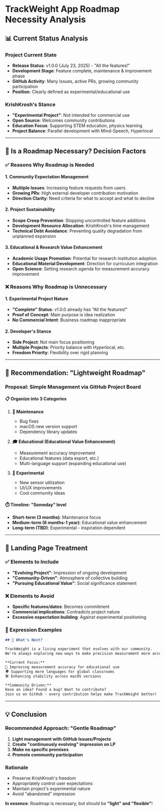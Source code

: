 # TrackWeight App Roadmap Necessity Analysis

## 📊 Current Status Analysis

### **Project Current State**
- **Release Status**: v1.0.0 (July 23, 2025) - "All the features!"
- **Development Stage**: Feature complete, maintenance & improvement phase
- **GitHub Activity**: Many Issues, active PRs, growing community participation
- **Position**: Clearly defined as experimental/educational use

### **KrishKrosh's Stance**
- **"Experimental Project"**: Not intended for commercial use
- **Open Source**: Welcomes community contributions
- **Education Focus**: Supporting STEM education, physics learning
- **Project Balance**: Parallel development with Mind-Speech, Hyperlocal

---

## 🤔 Is a Roadmap Necessary? Decision Factors

### ✅ **Reasons Why Roadmap is Needed**

#### **1. Community Expectation Management**
- **Multiple Issues**: Increasing feature requests from users
- **Growing PRs**: High external developer contribution motivation
- **Direction Clarity**: Need criteria for what to accept and what to decline

#### **2. Project Sustainability**
- **Scope Creep Prevention**: Stopping uncontrolled feature additions
- **Development Resource Allocation**: KrishKrosh's time management
- **Technical Debt Avoidance**: Preventing quality degradation from unplanned expansion

#### **3. Educational & Research Value Enhancement**
- **Academic Usage Promotion**: Potential for research institution adoption
- **Educational Material Development**: Direction for curriculum integration
- **Open Science**: Setting research agenda for measurement accuracy improvement

### ❌ **Reasons Why Roadmap is Unnecessary**

#### **1. Experimental Project Nature**
- **"Complete" Status**: v1.0.0 already has "All the features!"
- **Proof of Concept**: Main purpose is idea realization
- **No Commercial Intent**: Business roadmap inappropriate

#### **2. Developer's Stance**
- **Side Project**: Not main focus positioning
- **Multiple Projects**: Priority balance with Hyperlocal, etc.
- **Freedom Priority**: Flexibility over rigid planning

---

## 🎯 Recommendation: "Lightweight Roadmap"

### **Proposal: Simple Management via GitHub Project Board**

#### **📋 Organize into 3 Categories**

1. **🔧 Maintenance**
   - Bug fixes
   - macOS new version support
   - Dependency library updates

2. **🎓 Educational (Educational Value Enhancement)**
   - Measurement accuracy improvement
   - Educational features (data export, etc.)
   - Multi-language support (expanding educational use)

3. **🧪 Experimental**
   - New sensor utilization
   - UI/UX improvements
   - Cool community ideas

#### **⏱️ Timeline**: "Someday" level
- **Short-term (3 months)**: Maintenance focus
- **Medium-term (6 months-1 year)**: Educational value enhancement
- **Long-term (TBD)**: Experimental - inspiration dependent

---

## 📱 Landing Page Treatment

### **✅ Elements to Include**
- **"Evolving Project"**: Impression of ongoing development
- **"Community-Driven"**: Atmosphere of collective building
- **"Pursuing Educational Value"**: Social significance statement

### **❌ Elements to Avoid**
- **Specific features/dates**: Becomes commitment
- **Commercial implications**: Contradicts project nature
- **Excessive expectation building**: Against experimental positioning

### **🎨 Expression Examples**

```markdown
## 🚀 What's Next?

TrackWeight is a living experiment that evolves with our community. 
We're always exploring new ways to make precision measurement more accessible and educational.

**Current Focus:**  
🔬 Improving measurement accuracy for educational use  
🌍 Supporting more languages for global classrooms  
🛠️ Enhancing stability across macOS versions  

**Community Driven:**  
Have an idea? Found a bug? Want to contribute?  
Join us on GitHub - every contribution helps make TrackWeight better!
```

---

## 💡 Conclusion

### **Recommended Approach: "Gentle Roadmap"**

1. **Light management with GitHub Issues/Projects**
2. **Create "continuously evolving" impression on LP**
3. **Make no specific promises**
4. **Promote community participation**

### **Rationale**
- Preserve KrishKrosh's freedom
- Appropriately control user expectations
- Maintain project's experimental nature
- Avoid "abandoned" impression

**In essence**: Roadmap is necessary, but should be **"light" and "flexible"**!